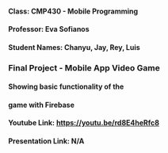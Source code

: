 #### Class: CMP430 - Mobile Programming
#### Professor: Eva Sofianos
#### Student Names: Chanyu, Jay, Rey, Luis

### Final Project - Mobile App Video Game
#### Showing basic functionality of the 
#### game with Firebase 
#### Youtube Link: https://youtu.be/rd8E4heRfc8

#### Presentation Link: N/A
